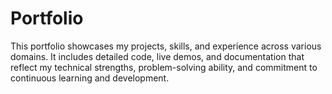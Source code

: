 # Portfolio
This portfolio showcases my projects, skills, and experience across various domains. It includes detailed code, live demos, and documentation that reflect my technical strengths, problem-solving ability, and commitment to continuous learning and development.

